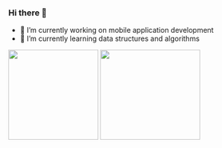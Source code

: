 ### Hi there 👋
- 🔭 I’m currently working on mobile application development
- 🌱 I’m currently learning data structures and algorithms

<img height="180em" src="https://github-readme-stats.vercel.app/api?username=Kubilaypeker&show_icons=true&hide_border=true&&count_private=true&include_all_commits=true" /> <img height="180em" width="200em" src="https://github-readme-stats.vercel.app/api/top-langs/?username=Kubilaypeker" />
<!--
**Kubilaypeker/Kubilaypeker** is a ✨ _special_ ✨ repository because its `README.md` (this file) appears on your GitHub profile.

Here are some ideas to get you started:

- 🔭 I’m currently working on ...
- 🌱 I’m currently learning ...
- 👯 I’m looking to collaborate on ...
- 🤔 I’m looking for help with ...
- 💬 Ask me about ...
- 📫 How to reach me: ...
- 😄 Pronouns: ...
- ⚡ Fun fact: ...
-->
